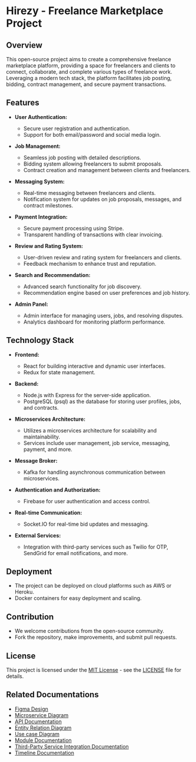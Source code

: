 # Hirezy - Freelance Marketplace Project

## Overview

This open-source project aims to create a comprehensive freelance marketplace platform, providing a space for freelancers and clients to connect, collaborate, and complete various types of freelance work. Leveraging a modern tech stack, the platform facilitates job posting, bidding, contract management, and secure payment transactions.

## Features

- **User Authentication:**
  - Secure user registration and authentication.
  - Support for both email/password and social media login.

- **Job Management:**
  - Seamless job posting with detailed descriptions.
  - Bidding system allowing freelancers to submit proposals.
  - Contract creation and management between clients and freelancers.

- **Messaging System:**
  - Real-time messaging between freelancers and clients.
  - Notification system for updates on job proposals, messages, and contract milestones.

- **Payment Integration:**
  - Secure payment processing using Stripe.
  - Transparent handling of transactions with clear invoicing.

- **Review and Rating System:**
  - User-driven review and rating system for freelancers and clients.
  - Feedback mechanism to enhance trust and reputation.

- **Search and Recommendation:**
  - Advanced search functionality for job discovery.
  - Recommendation engine based on user preferences and job history.

- **Admin Panel:**
  - Admin interface for managing users, jobs, and resolving disputes.
  - Analytics dashboard for monitoring platform performance.

## Technology Stack

- **Frontend:**
  - React for building interactive and dynamic user interfaces.
  - Redux for state management.

- **Backend:**
  - Node.js with Express for the server-side application.
  - PostgreSQL (psql) as the database for storing user profiles, jobs, and contracts.

- **Microservices Architecture:**
  - Utilizes a microservices architecture for scalability and maintainability.
  - Services include user management, job service, messaging, payment, and more.

- **Message Broker:**
  - Kafka for handling asynchronous communication between microservices.

- **Authentication and Authorization:**
  - Firebase for user authentication and access control.

- **Real-time Communication:**
  - Socket.IO for real-time bid updates and messaging.

- **External Services:**
  - Integration with third-party services such as Twilio for OTP, SendGrid for email notifications, and more.

## Deployment

- The project can be deployed on cloud platforms such as AWS or Heroku.
- Docker containers for easy deployment and scaling.

## Contribution

- We welcome contributions from the open-source community.
- Fork the repository, make improvements, and submit pull requests.

## License

This project is licensed under the [MIT License](LICENSE) - see the [LICENSE](LICENSE) file for details.

## Related Documentations

- [Figma Design](https://www.figma.com/file/jYQT4TbH5ZFKQGFLxspJno/Hirezy?type=design&node-id=0%3A1&mode=design&t=tfeNVwnmxzSd53c2-1)
- [Microservice Diagram](https://drive.google.com/file/d/1nGp8_juwITkzmGvTr7UD2ze0VdExVGcI/view?usp=drive_link)
- [API Documentation](https://documenter.getpostman.com/view/27651295/2s9YeHZAYE)
- [Entity Relation Diagram](https://drive.google.com/file/d/1KFPdNmzRUR6mX3sZ8ohMQ3zMOggWiXNT/view?usp=drive_link)
- [Use case Diagram](https://drive.google.com/file/d/1XtfO2H64yA3piJo3Fqm53VRs3jn6y2cw/view?usp=drive_link)
- [Module Documentation](https://rzeee.atlassian.net/wiki/spaces/~71202014c6c55ea82047d38f90997a47a9f050/pages/1474562/Module+Documentation)
- [Third-Party Service Integration Documentation](https://rzeee.atlassian.net/wiki/spaces/SD/blog/2023/11/28/65809/Third-Party+Service+Integration+Documentation?atlOrigin=eyJpIjoiZWNmMDA0NDIyOTAzNDI4NDk3MjE3NTNhZjlkY2E2NzQiLCJwIjoiYyJ9)
- [Timeline Documentation](https://rzeee.atlassian.net/wiki/spaces/SD/blog/2023/11/28/262177/Hirezy+-+Timeline+Documentation?atlOrigin=eyJpIjoiMTYwOWU0MDEyMTZhNGFlNmI2NDQzYzQyNTc5ODBmYjIiLCJwIjoiYyJ9)
